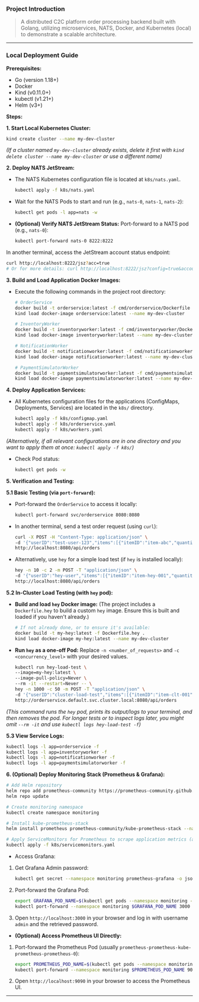 ### Project Introduction

> A distributed C2C platform order processing backend built with Golang, utilizing microservices, NATS, Docker, and Kubernetes (local) to demonstrate a scalable architecture.

---

### Local Deployment Guide

**Prerequisites:**
*   Go (version 1.18+)
*   Docker
*   Kind (v0.11.0+)
*   kubectl (v1.21+)
*   Helm (v3+)

**Steps:**

**1. Start Local Kubernetes Cluster:**
```bash
kind create cluster --name my-dev-cluster
```
*(If a cluster named `my-dev-cluster` already exists, delete it first with `kind delete cluster --name my-dev-cluster` or use a different name)*

**2. Deploy NATS JetStream:**
*   The NATS Kubernetes configuration file is located at `k8s/nats.yaml`.
    ```bash
    kubectl apply -f k8s/nats.yaml
    ```
*   Wait for the NATS Pods to start and run (e.g., `nats-0`, `nats-1`, `nats-2`):
    ```bash
    kubectl get pods -l app=nats -w
    ```
*   **(Optional) Verify NATS JetStream Status:**
Port-forward to a NATS pod (e.g., `nats-0`):
    ```bash
    kubectl port-forward nats-0 8222:8222
    ```
In another terminal, access the JetStream account status endpoint:
```bash
curl http://localhost:8222/jsz?acc=true
# Or for more details: curl http://localhost:8222/jsz?config=true&accounts=true&streams=true&consumers=true
```

**3. Build and Load Application Docker Images:**
*   Execute the following commands in the project root directory:
    ```bash
    # OrderService
    docker build -t orderservice:latest -f cmd/orderservice/Dockerfile .
    kind load docker-image orderservice:latest --name my-dev-cluster

    # InventoryWorker
    docker build -t inventoryworker:latest -f cmd/inventoryworker/Dockerfile .
    kind load docker-image inventoryworker:latest --name my-dev-cluster

    # NotificationWorker
    docker build -t notificationworker:latest -f cmd/notificationworker/Dockerfile .
    kind load docker-image notificationworker:latest --name my-dev-cluster

    # PaymentSimulatorWorker
    docker build -t paymentsimulatorworker:latest -f cmd/paymentsimulatorworker/Dockerfile .
    kind load docker-image paymentsimulatorworker:latest --name my-dev-cluster
    ```

**4. Deploy Application Services:**
*   All Kubernetes configuration files for the applications (ConfigMaps, Deployments, Services) are located in the `k8s/` directory.
    ```bash
    kubectl apply -f k8s/configmap.yaml
    kubectl apply -f k8s/orderservice.yaml
    kubectl apply -f k8s/workers.yaml 
    ```
*(Alternatively, if all relevant configurations are in one directory and you want to apply them at once: `kubectl apply -f k8s/`)*
*   Check Pod status:
    ```bash
    kubectl get pods -w
    ```

**5. Verification and Testing:**

**5.1 Basic Testing (via `port-forward`):**
*   Port-forward the `OrderService` to access it locally:
    ```bash
    kubectl port-forward svc/orderservice 8080:8080
    ```
*   In another terminal, send a test order request (using `curl`):
    ```bash
    curl -X POST -H "Content-Type: application/json" \
    -d '{"userID":"test-user-123","items":[{"itemID":"item-abc","quantity":2,"price":10.50},{"itemID":"item-xyz","quantity":1,"price":25.00}]}' \
    http://localhost:8080/api/orders
    ```
*   Alternatively, use `hey` for a simple load test (if `hey` is installed locally):
    ```bash
    hey -n 10 -c 2 -m POST -T "application/json" \
    -d '{"userID":"hey-user","items":[{"itemID":"item-hey-001","quantity":1,"price":19.99}]}' \
    http://localhost:8080/api/orders
    ```

**5.2 In-Cluster Load Testing (with `hey` pod):**
*   **Build and load `hey` Docker image:**
(The project includes a `Dockerfile.hey` to build a custom `hey` image. Ensure this is built and loaded if you haven't already.)
    ```bash
    # If not already done, or to ensure it's available:
    docker build -t my-hey:latest -f Dockerfile.hey .
    kind load docker-image my-hey:latest --name my-dev-cluster
    ```
*   **Run `hey` as a one-off Pod:**
Replace `-n <number_of_requests>` and `-c <concurrency_level>` with your desired values.
    ```bash
    kubectl run hey-load-test \
    --image=my-hey:latest \
    --image-pull-policy=Never \
    --rm -it --restart=Never -- \
    hey -n 1000 -c 50 -m POST -T "application/json" \
    -d '{"userID":"cluster-load-test","items":[{"itemID":"item-clt-001","quantity":1,"price":9.99}]}' \
    http://orderservice.default.svc.cluster.local:8080/api/orders
    ```
*(This command runs the `hey` pod, prints its output/logs to your terminal, and then removes the pod. For longer tests or to inspect logs later, you might omit `--rm -it` and use `kubectl logs hey-load-test -f`)*

**5.3 View Service Logs:**
```bash
kubectl logs -l app=orderservice -f
kubectl logs -l app=inventoryworker -f
kubectl logs -l app=notificationworker -f
kubectl logs -l app=paymentsimulatorworker -f
```

**6. (Optional) Deploy Monitoring Stack (Prometheus & Grafana):**

```bash
# Add Helm repository
helm repo add prometheus-community https://prometheus-community.github.io/helm-charts
helm repo update

# Create monitoring namespace
kubectl create namespace monitoring

# Install kube-prometheus-stack
helm install prometheus prometheus-community/kube-prometheus-stack --namespace monitoring --set prometheus.prometheusSpec.maximumStartupDurationSeconds=60

# Apply ServiceMonitors for Prometheus to scrape application metrics (assuming they are in k8s/servicemonitors.yaml)
kubectl apply -f k8s/servicemonitors.yaml
```

*   Access Grafana:
1.  Get Grafana Admin password:

    ```bash
    kubectl get secret --namespace monitoring prometheus-grafana -o jsonpath="{.data.admin-password}" | base64 --decode ; echo
    ```

2.  Port-forward the Grafana Pod:

    ```bash
    export GRAFANA_POD_NAME=$(kubectl get pods --namespace monitoring -l "app.kubernetes.io/name=grafana,app.kubernetes.io/instance=prometheus" -o jsonpath="{.items[0].metadata.name}")
    kubectl port-forward --namespace monitoring $GRAFANA_POD_NAME 3000
    ```

3.  Open `http://localhost:3000` in your browser and log in with username `admin` and the retrieved password.

*   **(Optional) Access Prometheus UI Directly:**
1.  Port-forward the Prometheus Pod (usually `prometheus-prometheus-kube-prometheus-prometheus-0`):

    ```bash
    export PROMETHEUS_POD_NAME=$(kubectl get pods --namespace monitoring -l "app.kubernetes.io/name=prometheus,app.kubernetes.io/instance=prometheus-kube-prometheus" -o jsonpath="{.items[0].metadata.name}")
    kubectl port-forward --namespace monitoring $PROMETHEUS_POD_NAME 9090
    ```

2.  Open `http://localhost:9090` in your browser to access the Prometheus UI.

---